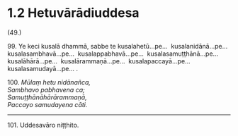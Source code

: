 # 1.2 Hetuvārādiuddesa

(49.)

99\. Ye keci kusalā dhammā, sabbe te kusalahetū…pe…  kusalanidānā…pe…  kusalasambhavā…pe…  kusalappabhavā…pe…  kusalasamuṭṭhānā…pe…  kusalāhārā…pe…  kusalārammaṇā…pe…  kusalapaccayā…pe…  kusalasamudayā…pe… .

100\. _Mūlaṃ hetu nidānañca,_  
_Sambhavo pabhavena ca;_  
_Samuṭṭhānāhārārammaṇā,_  
_Paccayo samudayena cāti._  

---

101\. Uddesavāro niṭṭhito.
